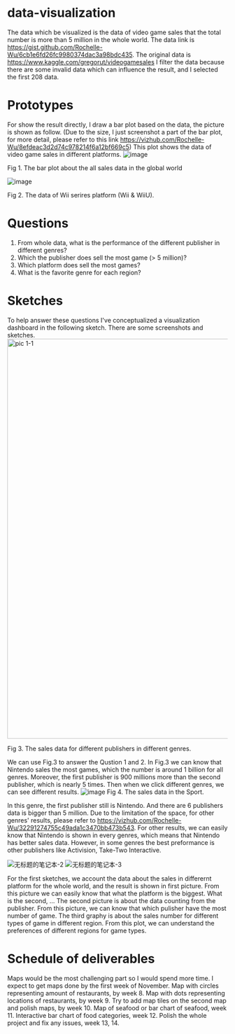 # data-visualization
The data which be visualized is the data of video game sales that the total number is more than 5 million in the whole world. The data link is https://gist.github.com/Rochelle-Wu/6cb1e6fd26fc9980374dac3a98bdc435. The original data is https://www.kaggle.com/gregorut/videogamesales I filter the data because there are some invalid data which can influence the result, and I selected the first 208 data.
# Prototypes
For show the result directly, I draw a bar plot based on the data, the picture is shown as follow. (Due to the size, I just screenshot a part of the bar plot, for more detail, please refer to this link https://vizhub.com/Rochelle-Wu/8efdeac3d2d74c978214f6a12bf669c5) This plot shows the data of video game sales in different platforms.
![image](https://user-images.githubusercontent.com/69691956/136319584-9875e340-5d47-4ebe-aa4d-7012a1618110.png)

Fig 1. The bar plot about the all sales data in the global world


![image](https://user-images.githubusercontent.com/69691956/137228581-d4052f78-749d-44e5-bd54-de14ecd16dc4.png)

Fig 2. The data of Wii serires platform (Wii & WiiU).

# Questions
1. From whole data, what is the performance of the different publisher in different genres? 
2. Which the publisher does sell the most game (> 5 million)? 
3. Which platform does sell the most games? 
4. What is the favorite genre for each region?

# Sketches
To help answer these questions I've conceptualized a visualization dashboard in the following sketch.
There are some screenshots and sketches. 
<img width="914" alt="pic 1-1 " src="https://user-images.githubusercontent.com/69691956/137229236-f583048e-b0b6-4f5b-8b49-2b0d860b6796.png">

Fig 3. The sales data for different publishers in different genres.

We can use Fig.3 to answer the Qustion 1 and 2. In Fig.3 we can know that Nintendo sales the most games, which the number is around 1 billion for all genres. Moreover, the first publisher is 900 millions more than the second publisher, which is nearly 5 times. Then when we click different genres, we can see different results.
![image](https://user-images.githubusercontent.com/69691956/137230201-1f39abc2-8793-4c5c-9608-5179daa5db72.png)
Fig 4. The sales data in the Sport.

In this genre, the first publisher still is Nintendo. And there are 6 publishers data is bigger than 5 million. 
Due to the limitation of the space, for other genres' results, please refer to https://vizhub.com/Rochelle-Wu/32291274755c49ada1c3470bb473b543. For other results, we can easily know that Nintendo is shown in every genres, which means that Nintendo has better sales data. However, in some genres the best preformance is other publishers like Activision, Take-Two Interactive.



![无标题的笔记本-2](https://user-images.githubusercontent.com/69691956/136325803-4f3dc593-e1d8-46b8-8583-b8369e9af271.jpg)
![无标题的笔记本-3](https://user-images.githubusercontent.com/69691956/136325831-6f259441-497e-4ba0-9814-363206b584c2.jpg)


For the first sketches, we account the data about the sales in differernt platform for the whole world, and the result is shown in first picture. From this picture we can easily know that what the platform is the biggest. What is the second, ... The second picture is about the data counting from the publisher. From this picture, we can know that which pulisher have the most number of game. The third graphy is about the sales number for different types of game in different region. From this plot, we can understand the preferences of different regions for game types.



# Schedule of deliverables
Maps would be the most challenging part so I would spend more time. I expect to get maps done by the first week of November.
Map with circles representing amount of restaurants, by week 8.
Map with dots representing locations of restaurants, by week 9.
Try to add map tiles on the second map and polish maps, by week 10.
Map of seafood or bar chart of seafood, week 11.
Interactive bar chart of food categories, week 12.
Polish the whole project and fix any issues, week 13, 14.
